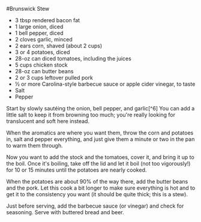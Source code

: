 #Brunswick Stew

* 3 tbsp rendered bacon fat
* 1 large onion, diced
* 1 bell pepper, diced
* 2 cloves garlic, minced
* 2 ears corn, shaved (about 2 cups)
* 3 or 4 potatoes, diced
* 28-oz can diced tomatoes, including the juices
* 5 cups chicken stock
* 28-oz can butter beans
* 2 or 3 cups leftover pulled pork
* ½ or more Carolina-style barbecue sauce or apple cider vinegar, to taste
* Salt
* Pepper

Start by slowly sautéing the onion, bell pepper, and garlic[^6] You can add a little salt to keep it from browning too much; you're really looking for translucent and soft here instead.

When the aromatics are where you want them, throw the corn and potatoes in, salt and pepper everything, and just give them a minute or two in the pan to warm them through.

Now you want to add the stock and the tomatoes, cover it, and bring it up to the boil. Once it's boiling, take off the lid and let it boil (not too vigorously!) for 10 or 15 minutes until the potatoes are nearly cooked.

When the potatoes are about 90% of the way there, add the butter beans and the pork. Let this cook a bit longer to make sure everything is hot and to get it to the consistency you want (it should be quite thick; this is a stew).

Just before serving, add the barbecue sauce (or vinegar) and check for seasoning. Serve with buttered bread and beer.